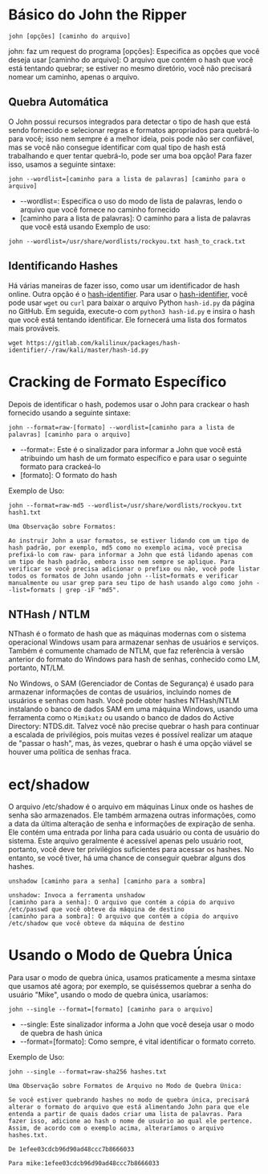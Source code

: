 # Básico do John the Ripper

```john [opções] [caminho do arquivo]```

john: faz um request do programa
[opções]: Especifica as opções que você deseja usar
[caminho do arquivo]: O arquivo que contém o hash que você está tentando quebrar; se estiver no mesmo diretório, você não precisará nomear um caminho, apenas o arquivo.

## Quebra Automática
O John possui recursos integrados para detectar o tipo de hash que está sendo fornecido e selecionar regras e formatos apropriados para quebrá-lo para você; isso nem sempre é a melhor ideia, pois pode não ser confiável, mas se você não consegue identificar com qual tipo de hash está trabalhando e quer tentar quebrá-lo, pode ser uma boa opção! Para fazer isso, usamos a seguinte sintaxe:

```john --wordlist=[caminho para a lista de palavras] [caminho para o arquivo]```

* --wordlist=: Especifica o uso do modo de lista de palavras, lendo o arquivo que você fornece no caminho fornecido
* [caminho para a lista de palavras]: O caminho para a lista de palavras que você está usando
Exemplo de uso:

```john --wordlist=/usr/share/wordlists/rockyou.txt hash_to_crack.txt```

## Identificando Hashes
Há várias maneiras de fazer isso, como usar um identificador de hash online. Outra opção é o [hash-identifier](https://gitlab.com/kalilinux/packages/hash-identifier/-/tree/kali/master).
Para usar o [hash-identifier](https://gitlab.com/kalilinux/packages/hash-identifier/-/tree/kali/master), você pode usar ```wget``` ou ```curl``` para baixar o arquivo Python ```hash-id.py``` da página no GitHub. Em seguida, execute-o com ```python3 hash-id.py``` e insira o hash que você está tentando identificar. Ele fornecerá uma lista dos formatos mais prováveis. 

```wget https://gitlab.com/kalilinux/packages/hash-identifier/-/raw/kali/master/hash-id.py```

# Cracking de Formato Específico
Depois de identificar o hash, podemos usar o John para crackear o hash fornecido usando a seguinte sintaxe:

```john --format=raw-[formato] --wordlist=[caminho para a lista de palavras] [caminho para o arquivo]```

* --format=: Este é o sinalizador para informar a John que você está atribuindo um hash de um formato específico e para usar o seguinte formato para crackeá-lo
* [formato]: O formato do hash

Exemplo de Uso:

```john --format=raw-md5 --wordlist=/usr/share/wordlists/rockyou.txt hash1.txt```

```
Uma Observação sobre Formatos:

Ao instruir John a usar formatos, se estiver lidando com um tipo de hash padrão, por exemplo, md5 como no exemplo acima, você precisa prefixá-lo com raw- para informar a John que está lidando apenas com um tipo de hash padrão, embora isso nem sempre se aplique. Para verificar se você precisa adicionar o prefixo ou não, você pode listar todos os formatos de John usando john --list=formats e verificar manualmente ou usar grep para seu tipo de hash usando algo como john --list=formats | grep -iF "md5".
```

## NTHash / NTLM
NThash é o formato de hash que as máquinas modernas com o sistema operacional Windows usam para armazenar senhas de usuários e serviços. Também é comumente chamado de NTLM, que faz referência à versão anterior do formato do Windows para hash de senhas, conhecido como LM, portanto, NT/LM.

No Windows, o SAM (Gerenciador de Contas de Segurança) é usado para armazenar informações de contas de usuários, incluindo nomes de usuários e senhas com hash. Você pode obter hashes NTHash/NTLM instalando o banco de dados SAM em uma máquina Windows, usando uma ferramenta como o ```Mimikatz``` ou usando o banco de dados do Active Directory: NTDS.dit. Talvez você não precise quebrar o hash para continuar a escalada de privilégios, pois muitas vezes é possível realizar um ataque de "passar o hash", mas, às vezes, quebrar o hash é uma opção viável se houver uma política de senhas fraca.

# ect/shadow
O arquivo /etc/shadow é o arquivo em máquinas Linux onde os hashes de senha são armazenados. Ele também armazena outras informações, como a data da última alteração de senha e informações de expiração de senha. Ele contém uma entrada por linha para cada usuário ou conta de usuário do sistema. Este arquivo geralmente é acessível apenas pelo usuário root, portanto, você deve ter privilégios suficientes para acessar os hashes. No entanto, se você tiver, há uma chance de conseguir quebrar alguns dos hashes.

```unshadow [caminho para a senha] [caminho para a sombra]```

```
unshadow: Invoca a ferramenta unshadow
[caminho para a senha]: O arquivo que contém a cópia do arquivo /etc/passwd que você obteve da máquina de destino
[caminho para a sombra]: O arquivo que contém a cópia do arquivo /etc/shadow que você obteve da máquina de destino
```

# Usando o Modo de Quebra Única
Para usar o modo de quebra única, usamos praticamente a mesma sintaxe que usamos até agora; por exemplo, se quiséssemos quebrar a senha do usuário "Mike", usando o modo de quebra única, usaríamos:

```john --single --format=[formato] [caminho para o arquivo]```

* --single: Este sinalizador informa a John que você deseja usar o modo de quebra de hash única
* --format=[formato]: Como sempre, é vital identificar o formato correto.

Exemplo de Uso:

```john --single --format=raw-sha256 hashes.txt```

```
Uma Observação sobre Formatos de Arquivo no Modo de Quebra Única:

Se você estiver quebrando hashes no modo de quebra única, precisará alterar o formato do arquivo que está alimentando John para que ele entenda a partir de quais dados criar uma lista de palavras. Para fazer isso, adicione ao hash o nome de usuário ao qual ele pertence. Assim, de acordo com o exemplo acima, alteraríamos o arquivo hashes.txt.

De 1efee03cdcb96d90ad48ccc7b8666033

Para mike:1efee03cdcb96d90ad48ccc7b8666033
```



















